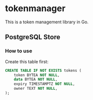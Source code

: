 # tokenmanager
This is a token management library in Go.

## PostgreSQL Store
### How to use

Create this table first:
```sql
CREATE TABLE IF NOT EXISTS tokens (
	token BYTEA NOT NULL,
	data BYTEA NOT NULL,
	expiry TIMESTAMPTZ NOT NULL,
	owner TEXT NOT NULL,
);
```
